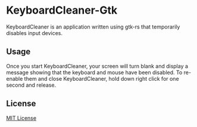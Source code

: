 # KeyboardCleaner-Gtk
KeyboardCleaner is an application written using gtk-rs that temporarily disables input devices.

## Usage
Once you start KeyboardCleaner, your screen will turn blank and display a message showing that the keyboard and mouse have been disabled. To re-enable them and close KeyboardCleaner, hold down right click for one second and release.

## License
[MIT License](LICENSE)
